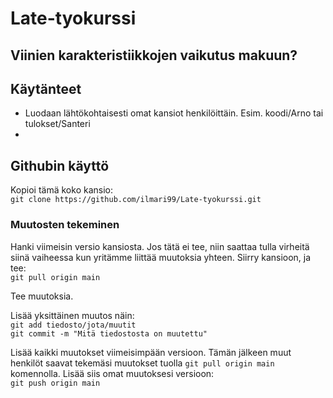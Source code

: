 # Late-tyokurssi

## Viinien karakteristiikkojen vaikutus makuun?

## Käytänteet
- Luodaan lähtökohtaisesti omat kansiot henkilöittäin. Esim. koodi/Arno tai tulokset/Santeri
- 

## Githubin käyttö
Kopioi tämä koko kansio:  
`git clone https://github.com/ilmari99/Late-tyokurssi.git`

### Muutosten tekeminen

Hanki viimeisin versio kansiosta. Jos tätä ei tee, niin saattaa tulla virheitä siinä vaiheessa
kun yritämme liittää muutoksia yhteen. Siirry kansioon, ja tee:  
`git pull origin main`

Tee muutoksia.

Lisää yksittäinen muutos näin:  
`git add tiedosto/jota/muutit`  
`git commit -m "Mitä tiedostosta on muutettu"`

Lisää kaikki muutokset viimeisimpään versioon. Tämän jälkeen muut henkilöt saavat tekemäsi muutokset tuolla `git pull origin main` komennolla. Lisää siis omat muutoksesi versioon:  
`git push origin main`

